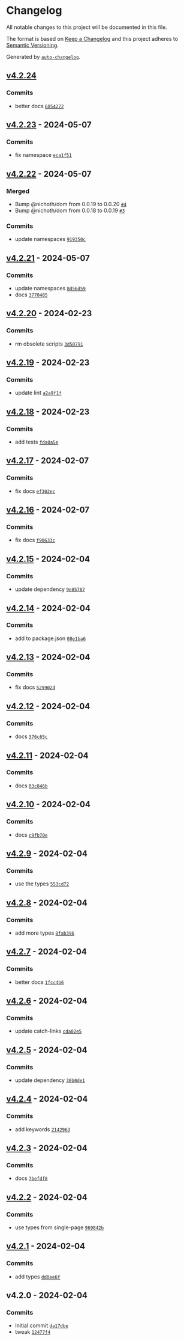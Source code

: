 # Changelog

All notable changes to this project will be documented in this file.

The format is based on [Keep a Changelog](https://keepachangelog.com/en/1.0.0/)
and this project adheres to [Semantic Versioning](https://semver.org/spec/v2.0.0.html).

Generated by [`auto-changelog`](https://github.com/CookPete/auto-changelog).

## [v4.2.24](https://github.com/bicycle-codes/route-event/compare/v4.2.23...v4.2.24)

### Commits

- better docs [`6054272`](https://github.com/bicycle-codes/route-event/commit/6054272e693e32237f6627ca066bccbe854a4ebf)

## [v4.2.23](https://github.com/bicycle-codes/route-event/compare/v4.2.22...v4.2.23) - 2024-05-07

### Commits

- fix namespace [`eca1f51`](https://github.com/bicycle-codes/route-event/commit/eca1f5198fcac3e98ba367aac9df289d0e604dc6)

## [v4.2.22](https://github.com/bicycle-codes/route-event/compare/v4.2.21...v4.2.22) - 2024-05-07

### Merged

- Bump @nichoth/dom from 0.0.19 to 0.0.20 [`#4`](https://github.com/bicycle-codes/route-event/pull/4)
- Bump @nichoth/dom from 0.0.18 to 0.0.19 [`#3`](https://github.com/bicycle-codes/route-event/pull/3)

### Commits

- update namespaces [`919350c`](https://github.com/bicycle-codes/route-event/commit/919350cbfb7c1446bf8c332038512f7b797d0a5e)

## [v4.2.21](https://github.com/bicycle-codes/route-event/compare/v4.2.20...v4.2.21) - 2024-05-07

### Commits

- update namespaces [`8d56d59`](https://github.com/bicycle-codes/route-event/commit/8d56d59708570aad2a0eefb7a1e2005edef10053)
- docs [`3770485`](https://github.com/bicycle-codes/route-event/commit/37704850ab6b4a8cb20ded37fcbacdecb3493030)

## [v4.2.20](https://github.com/bicycle-codes/route-event/compare/v4.2.19...v4.2.20) - 2024-02-23

### Commits

- rm obsolete scripts [`3d50791`](https://github.com/bicycle-codes/route-event/commit/3d507916d7542f95e28cbb14690189afd0e5a0d8)

## [v4.2.19](https://github.com/bicycle-codes/route-event/compare/v4.2.18...v4.2.19) - 2024-02-23

### Commits

- update lint [`a2a9f1f`](https://github.com/bicycle-codes/route-event/commit/a2a9f1f22796d953f0d1a12a2e9b4a0f70307bc2)

## [v4.2.18](https://github.com/bicycle-codes/route-event/compare/v4.2.17...v4.2.18) - 2024-02-23

### Commits

- add tests [`fda0a5e`](https://github.com/bicycle-codes/route-event/commit/fda0a5ed55d8985e7f18c127447f30f391845b6a)

## [v4.2.17](https://github.com/bicycle-codes/route-event/compare/v4.2.16...v4.2.17) - 2024-02-07

### Commits

- fix docs [`ef302ec`](https://github.com/bicycle-codes/route-event/commit/ef302ec293eb72036279714af6cecced2c6e4a60)

## [v4.2.16](https://github.com/bicycle-codes/route-event/compare/v4.2.15...v4.2.16) - 2024-02-07

### Commits

- fix docs [`f90633c`](https://github.com/bicycle-codes/route-event/commit/f90633c119624ba12112d20211947deb6b39163c)

## [v4.2.15](https://github.com/bicycle-codes/route-event/compare/v4.2.14...v4.2.15) - 2024-02-04

### Commits

- update dependency [`9e85787`](https://github.com/bicycle-codes/route-event/commit/9e85787cb5d2954d7a60ab0eadc5f0775425c61f)

## [v4.2.14](https://github.com/bicycle-codes/route-event/compare/v4.2.13...v4.2.14) - 2024-02-04

### Commits

- add to package.json [`08e1ba6`](https://github.com/bicycle-codes/route-event/commit/08e1ba6978202bdeae0227e76b46d9ff44bf8d18)

## [v4.2.13](https://github.com/bicycle-codes/route-event/compare/v4.2.12...v4.2.13) - 2024-02-04

### Commits

- fix docs [`525902d`](https://github.com/bicycle-codes/route-event/commit/525902de386781e9f48ba509bbb665944e97a65f)

## [v4.2.12](https://github.com/bicycle-codes/route-event/compare/v4.2.11...v4.2.12) - 2024-02-04

### Commits

- docs [`376c65c`](https://github.com/bicycle-codes/route-event/commit/376c65c4a4de02517c71c452e0e800ee78be91d5)

## [v4.2.11](https://github.com/bicycle-codes/route-event/compare/v4.2.10...v4.2.11) - 2024-02-04

### Commits

- docs [`03c846b`](https://github.com/bicycle-codes/route-event/commit/03c846b18a5d0738a544be7e593470a3afbece09)

## [v4.2.10](https://github.com/bicycle-codes/route-event/compare/v4.2.9...v4.2.10) - 2024-02-04

### Commits

- docs [`c9fb70e`](https://github.com/bicycle-codes/route-event/commit/c9fb70e96f0a0a1d9f55e9d55ccccb1de151b452)

## [v4.2.9](https://github.com/bicycle-codes/route-event/compare/v4.2.8...v4.2.9) - 2024-02-04

### Commits

- use the types [`553cd72`](https://github.com/bicycle-codes/route-event/commit/553cd728a52b23a8d8763af3709766c61b385b48)

## [v4.2.8](https://github.com/bicycle-codes/route-event/compare/v4.2.7...v4.2.8) - 2024-02-04

### Commits

- add more types [`8fab396`](https://github.com/bicycle-codes/route-event/commit/8fab3965c0ba65a0192d138f2c8490f1cf4fb536)

## [v4.2.7](https://github.com/bicycle-codes/route-event/compare/v4.2.6...v4.2.7) - 2024-02-04

### Commits

- better docs [`1fcc4b6`](https://github.com/bicycle-codes/route-event/commit/1fcc4b6e80f833a62b26d77bcfcfe91f0b553c04)

## [v4.2.6](https://github.com/bicycle-codes/route-event/compare/v4.2.5...v4.2.6) - 2024-02-04

### Commits

- update catch-links [`cda02e5`](https://github.com/bicycle-codes/route-event/commit/cda02e5395a1af49d26d427836db02f2a5b469e4)

## [v4.2.5](https://github.com/bicycle-codes/route-event/compare/v4.2.4...v4.2.5) - 2024-02-04

### Commits

- update dependency [`30b0de1`](https://github.com/bicycle-codes/route-event/commit/30b0de1a3cb94f56819b210aae2785fd5a87fe98)

## [v4.2.4](https://github.com/bicycle-codes/route-event/compare/v4.2.3...v4.2.4) - 2024-02-04

### Commits

- add keywords [`2142963`](https://github.com/bicycle-codes/route-event/commit/2142963e96e34d1ba128d7159dafbfc067150399)

## [v4.2.3](https://github.com/bicycle-codes/route-event/compare/v4.2.2...v4.2.3) - 2024-02-04

### Commits

- docs [`7befdf8`](https://github.com/bicycle-codes/route-event/commit/7befdf82b0b578be1332e33e0e895deab866ccd8)

## [v4.2.2](https://github.com/bicycle-codes/route-event/compare/v4.2.1...v4.2.2) - 2024-02-04

### Commits

- use types from single-page [`969842b`](https://github.com/bicycle-codes/route-event/commit/969842b4d94161ac27f15aeff962b637d600a99f)

## [v4.2.1](https://github.com/bicycle-codes/route-event/compare/v4.2.0...v4.2.1) - 2024-02-04

### Commits

- add types [`dd8ee6f`](https://github.com/bicycle-codes/route-event/commit/dd8ee6f1a79f7b053201fc80d18027e0799d3e82)

## v4.2.0 - 2024-02-04

### Commits

- Initial commit [`da17dbe`](https://github.com/bicycle-codes/route-event/commit/da17dbeaca7468000b61f23d81face2372d752a4)
- tweak [`12477f4`](https://github.com/bicycle-codes/route-event/commit/12477f47b7703621bc8253555809905a6b8c4116)
